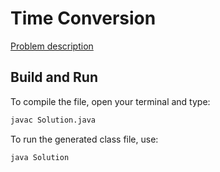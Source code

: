 # Time Conversion

[Problem description](https://www.hackerrank.com/challenges/time-conversion)

## Build and Run

To compile the file, open your terminal and type:
```bash
javac Solution.java
```

To run the generated class file, use:
```bash
java Solution
```
